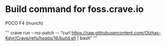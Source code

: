 # Build command for foss.crave.io
POCO F4 (munch)

'''
crave run --no-patch -- "curl https://raw.githubusercontent.com/Olzhas-Kdyr/Crave/refs/heads/16/build.sh | bash"
'''
